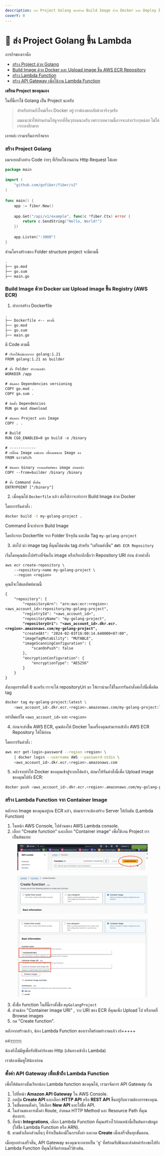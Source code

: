 ```yaml
---
description: เอา Project Golang ของท่าน Build Image ด้วย Docker และ Deploy ขึ้น AWS Lambda
coverY: 0
---
```


# 🦉 ส่ง Project Golang ขึ้น Lambda

ภารกิจของเราคือ

* [สร้าง Project ด้วย Golang](project-golang-lambda.md#project-golang)
* [Build Image ด้วย Docker และ Upload image ขึ้น AWS ECR Repository](project-golang-lambda.md#build-image-docker-upload-image-registry-aws-ecr)
* [สร้าง Lambda Function](project-golang-lambda.md#lambda-function-container-image)
* [สร้าง API Gateway เพื่อใช้งาน Lambda Function](project-golang-lambda.md#api-gateway-lambda-function)



**เตรียม Project ของคุณเอง**

ในที่นี้เราใช้ Golang เป็น Project นะครับ

> สำหรับท่านยังใหม่เรื่อง Docker อยู่ เราต้องขออภัยด้วยจริงๆครับ
>
> ผมแนะนำให้ท่านอ่านไปดูจากที่อื่นๆก่อนนะครับ เพราะบทความนี้อาจจะเล่ากว้างๆหน่อย ไม่ได้เจาะลงลึกมาก



เอาหล่ะ เรามาเริ่มภารกิจแรก



### **สร้าง Project Golang**

ผมจะยกตัวอย่าง Code ง่ายๆ ที่เรียกใช้งานผ่าน Http Request ได้เลย

```go
package main

import (
	"github.com/gofiber/fiber/v2"
)

func main() {
	app := fiber.New()

	app.Get("/api/v1/example", func(c *fiber.Ctx) error {
		return c.SendString("Hello, World!")
	})

	app.Listen(":3000")
}
```

ส่วนโครงสร้างของ Folder structure project จะมีตามนี้

```
.
├── go.mod
├── go.sum
├── main.go
```



### **Build Image ด้วย Docker และ Upload image ขึ้น Registry (AWS ECR)**

1. ทำการสร้าง Dockerfile&#x20;

```
.
├── Dockerfile <-- ตรงนี้
├── go.mod
├── go.sum
├── main.go
```

มี Code ตามนี้

```docker
# เรียกใช้แม่แบบจาก golang:1.21
FROM golang:1.21 as builder

# ตั้ง Folder ทำงานหลัก
WORKDIR /app

# คัดลอก Dependencies versioning
COPY go.mod .
COPY go.sum .

# ติดตั้ง Dependencies
RUN go mod download

# คัดลอก Project มายัง Image
COPY . .

# Build 
RUN CGO_ENABLED=0 go build -o /binary

# ------------
# เปลี่ยน Image แม่แบบ เพื่อลดขนาด Image ลง
FROM scratch

# คัดลอก binary จากผลลัพท์ของ image ก่อนหน้า
COPY --from=builder /binary /binary

# ตั้ง Command ตั้งต้น
ENTRYPOINT ["/binary"]
```



2. เมื่อคุณได้ `Dockerfile` แล้ว ต่อไปเราจะทำการ Build Image ด้วย Docker

โดยการรันคำสั่ง :

```bash
docker build -t my-golang-project .
```

Command นี้จะทำการ Build Image&#x20;

โดยอิงจาก Dockerfile จาก Folder ปัจจุบัน และติด Tag `my-golang-project`



3. ต่อไป นำ image tag ที่คุณได้มาติด tag สำหรับ "เตรียมส่งขึ้น" `AWS ECR Repository`

เริ่มโดยคุณต้องไปสร้างที่จัดเก็บ image หรือเรียกอีกชื่อว่า Repository URI ก่อน ด้วยคำสั่ง

```
aws ecr create-repository \
    --repository-name my-golang-project \
    --region <region>
```

คุณก็จะได้ผลลัพท์ตามนี้

<pre class="language-json" data-line-numbers><code class="lang-json">{
    "repository": {
        "repositoryArn": "arn:aws:ecr:&#x3C;region>:&#x3C;aws_account_id>:repository/my-golang-project",
        "registryId": "&#x3C;aws_account_id>",
        "repositoryName": "my-golang-project",
<strong>        "repositoryUri": "&#x3C;aws_account_id>.dkr.ecr.&#x3C;region>.amazonaws.com/my-golang-project",
</strong>        "createdAt": "2024-02-03T16:00:14.640000+07:00",
        "imageTagMutability": "MUTABLE",
        "imageScanningConfiguration": {
            "scanOnPush": false
        },
        "encryptionConfiguration": {
            "encryptionType": "AES256"
        }
    }
}
</code></pre>

สังเกตุบรรทัดที่ 6 นะครับ เราจะได้ repositoryUri มา ให้เรานำมาใช้ในการรันคำสั่งต่อไปนี้เพื่อติด tag

```bash
docker tag my-golang-project:latest \
    <aws_account_id>.dkr.ecr.<region>.amazonaws.com/my-golang-project:latest
```

อย่าลืมแก้ไข `<aws_account_id>` และ `<region>`&#x20;





4. ก่อนจะส่งขึ้น AWS ECR, คุณต้องให้ Docker ในเครื่องคุณสามารถเข้าถึง AWS ECR Repository ให้ได้ก่อน

โดยการรันคำสั่ง :

```bash
aws ecr get-login-password --region <region> \
    | docker login --username AWS --password-stdin \
    <aws_account_id>.dkr.ecr.<region>.amazonaws.com
```



5. หลังจากทำให้ Docker ของคุณเข้าสู่ระบบได้แล้ว, ต่อมาให้รันคำสั่งนี้เพื่อ Upload image ของคุณไปยัง ECR:

```bash
docker push <aws_account_id>.dkr.ecr.<region>.amazonaws.com/my-golang-project:latest
```



### สร้าง Lambda Function จาก Container Image

หลังจาก Image ของคุณอยู่บน ECR แล้ว, ต่อมาเราจะต้องสร้าง Server ให้กับมัน (Lambda Function)

1. ในหน้า AWS Console, ไปส่วนของ AWS Lambda console.
2. เลือก "Create function" และเลือก "Container image" เพื่อใช้งาน Project เราเป็นต้นแบบ

<figure><img src="../.gitbook/assets/Screenshot 2024-02-03 at 15.07.29.png" alt=""><figcaption></figcaption></figure>

<figure><img src="../.gitbook/assets/Screenshot 2024-02-03 at 15.11.23.png" alt=""><figcaption></figcaption></figure>

<figure><img src="../.gitbook/assets/Screenshot 2024-02-03 at 15.12.03.png" alt=""><figcaption></figcaption></figure>

3. ตั้งชื่อ function ในที่นี้เราตั้งชื่อ `myGolangProject`
4. ส่วนช่อง "Container image URI" , วาง URI ของ ECR ที่คุณเพิ่ง Upload ไป หรือกดที่ Browse images
5. กด "Create function".



หลังจากสร้างแล้ว,​ น้อง Lambda Function ของเราก็พร้อมทำงานแล้ว เย้+++++



แต่ๆๆๆๆๆๆ

น้องยังไม่มีหูเพื่อรับฟังคำร้องขอ Http (เส้นทางเข้าถึง Lambda)

เราต้องเพิ่มหูให้น้องก่อน



### ตั้งค่า API Gateway เพื่อเข้าถึง Lambda Function

เพื่อให้ต้นทางนั้นเรียกน้อง Lambda function ของคุณได้, เรามาจัดการ API Gateway กัน

1. ไปที่หน้า **Amazon API Gateway** ใน AWS Console.
2. กดปุ่ม **Create API** และเลือก **HTTP API** หรือ **REST API** ขึ้นอยู่กับความต้องการของคุณ.
3. ในขั้นตอนตั้งค่า, ให้เลือก **New API** และใส่ชื่อ API.
4. ในส่วนของการตั้งค่า Route, กำหนด HTTP Method และ Resource Path ที่คุณต้องการ.
5. ที่หน้า **Integrations**, เลือก Lambda Function ที่คุณสร้างไว้ก่อนหน้านี้เป็นต้นทางข้อมูล (ใส่ชื่อ Lambda Function หรือ ARN).
6. ตามตัวเลือกส่วนอื่นๆ ที่จำเป็นต้องมีในการตั้งค่า และกด **Create** เมื่อเสร็จสิ้นทุกขั้นตอน.

เมื่อทุกอย่างเสร็จสิ้น, API Gateway ของคุณจะกลายเป็น 'หู' ที่พร้อมรับฟังและส่งต่อคำร้องขอไปยัง Lambda Function ที่คุณได้จัดกำหนดไว้ข้างต้น.

